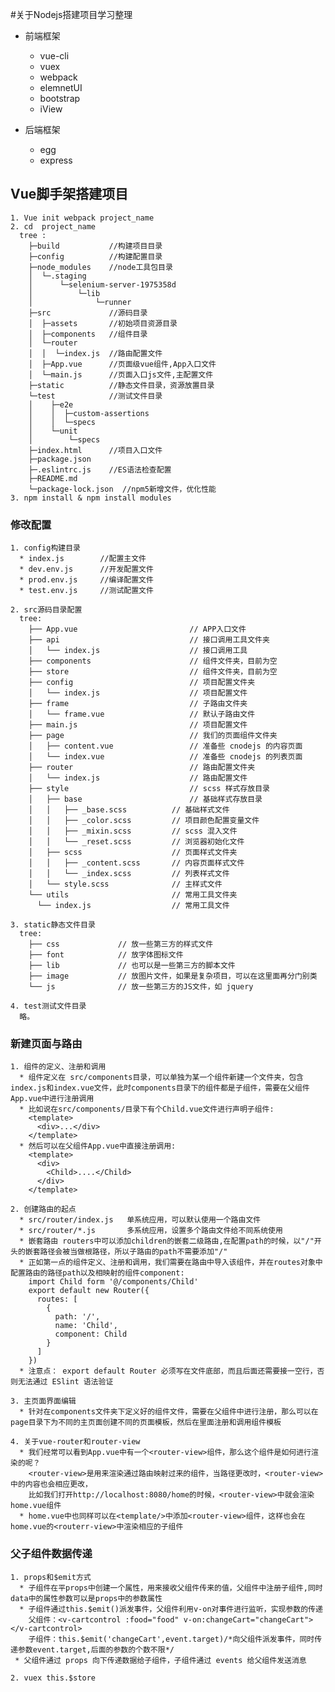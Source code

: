 #关于Nodejs搭建项目学习整理

* 前端框架
  - vue-cli
  - vuex
  - webpack
  - elemnetUI
  - bootstrap
  - iView

* 后端框架
    - egg
    - express

## Vue脚手架搭建项目
    1. Vue init webpack project_name
    2. cd  project_name
      tree :
        ├─build           //构建项目目录
        ├─config          //构建配置目录
        ├─node_modules    //node工具包目录
        │  └─.staging
        │      └─selenium-server-1975358d
        │          └─lib
        │              └─runner
        ├─src             //源码目录
        │  ├─assets       //初始项目资源目录
        │  ├─components   //组件目录
        │  └─router
        │  │  └─index.js  //路由配置文件
        │  ├─App.vue      //页面级vue组件,App入口文件
        │  └─main.js      //页面入口js文件,主配置文件
        ├─static          //静态文件目录，资源放置目录
        └─test            //测试文件目录
        │    ├─e2e
        │    │  ├─custom-assertions
        │    │  └─specs
        │    └─unit
        │        └─specs
        ├─index.html      //项目入口文件
        ├─package.json
        ├─.eslintrc.js    //ES语法检查配置
        ├─README.md
        └─package-lock.json  //npm5新增文件，优化性能
    3. npm install & npm install modules

### 修改配置
    1. config构建目录
      * index.js        //配置主文件
      * dev.env.js      //开发配置文件
      * prod.env.js     //编译配置文件
      * test.env.js     //测试配置文件

    2. src源码目录配置
      tree:
        ├── App.vue                         // APP入口文件
        ├── api                             // 接口调用工具文件夹
        │   └── index.js                    // 接口调用工具
        ├── components                      // 组件文件夹，目前为空
        ├── store                           // 组件文件夹，目前为空
        ├── config                          // 项目配置文件夹
        │   └── index.js                    // 项目配置文件
        ├── frame                           // 子路由文件夹
        │   └── frame.vue                   // 默认子路由文件
        ├── main.js                         // 项目配置文件
        ├── page                            // 我们的页面组件文件夹
        │   ├── content.vue                 // 准备些 cnodejs 的内容页面
        │   └── index.vue                   // 准备些 cnodejs 的列表页面
        ├── router                          // 路由配置文件夹
        │   └── index.js                    // 路由配置文件
        ├── style                           // scss 样式存放目录
        │   ├── base                        // 基础样式存放目录
        │   │   ├── _base.scss          // 基础样式文件
        │   │   ├── _color.scss         // 项目颜色配置变量文件
        │   │   ├── _mixin.scss         // scss 混入文件
        │   │   └── _reset.scss         // 浏览器初始化文件
        │   ├── scss                    // 页面样式文件夹
        │   │   ├── _content.scss       // 内容页面样式文件
        │   │   └── _index.scss         // 列表样式文件
        │   └── style.scss              // 主样式文件
        └── utils                       // 常用工具文件夹
          └── index.js                  // 常用工具文件

    3. static静态文件目录
      tree:
        ├── css             // 放一些第三方的样式文件
        ├── font            // 放字体图标文件
        ├── lib             // 也可以是一些第三方的脚本文件
        ├── image           // 放图片文件，如果是复杂项目，可以在这里面再分门别类
        └── js              // 放一些第三方的JS文件，如 jquery

    4. test测试文件目录
      略。

### 新建页面与路由
    1. 组件的定义、注册和调用
      * 组件定义在 src/components目录，可以单独为某一个组件新建一个文件夹，包含index.js和index.vue文件，此时components目录下的组件都是子组件，需要在父组件App.vue中进行注册调用
      * 比如说在src/components/目录下有个Child.vue文件进行声明子组件:
        <template>
          <div>...</div>
        </template>
      * 然后可以在父组件App.vue中直接注册调用:
        <template>
          <div>
            <Child>....</Child>
          </div>
        </template>

    2. 创建路由的起点
      * src/router/index.js   单系统应用，可以默认使用一个路由文件
      * src/router/*.js       多系统应用，设置多个路由文件给不同系统使用
      * 嵌套路由 routers中可以添加children的嵌套二级路由,在配置path的时候，以"/"开头的嵌套路径会被当做根路径，所以子路由的path不需要添加"/"
      * 正如第一点的组件定义、注册和调用，我们需要在路由中导入该组件，并在routes对象中配置路由的路径path以及相映射的组件component:
        import Child form '@/components/Child'
        export default new Router({
          routes: [
            {
              path: '/',
              name: 'Child',
              component: Child
            }
          ]
        })
      * 注意点： export default Router 必须写在文件底部，而且后面还需要接一空行，否则无法通过 ESlint 语法验证

    3. 主页面界面编辑
      * 针对在components文件夹下定义好的组件文件，需要在父组件中进行注册，那么可以在page目录下为不同的主页面创建不同的页面模板，然后在里面注册和调用组件模板

    4. 关于vue-router和router-view
      * 我们经常可以看到App.vue中有一个<router-view>组件，那么这个组件是如何进行渲染的呢？
        <router-view>是用来渲染通过路由映射过来的组件，当路径更改时，<router-view>中的内容也会相应更改，
        比如我们打开http://localhost:8080/home的时候，<router-view>中就会渲染home.vue组件
      * home.vue中也同样可以在<template/>中添加<router-view>组件，这样也会在home.vue的<routerr-view>中渲染相应的子组件

### 父子组件数据传递
    1. props和$emit方式
      * 子组件在平props中创建一个属性，用来接收父组件传来的值，父组件中注册子组件,同时data中的属性参数可以是props中的参数属性
      * 子组件通过this.$emit()派发事件，父组件利用v-on对事件进行监听，实现参数的传递
        父组件：<v-cartcontrol :food="food" v-on:changeCart="changeCart"></v-cartcontrol>
        子组件：this.$emit('changeCart',event.target)/*向父组件派发事件，同时传递参数event.target,后面的参数的个数不限*/
     * 父组件通过 props 向下传递数据给子组件，子组件通过 events 给父组件发送消息

    2. vuex this.$store
